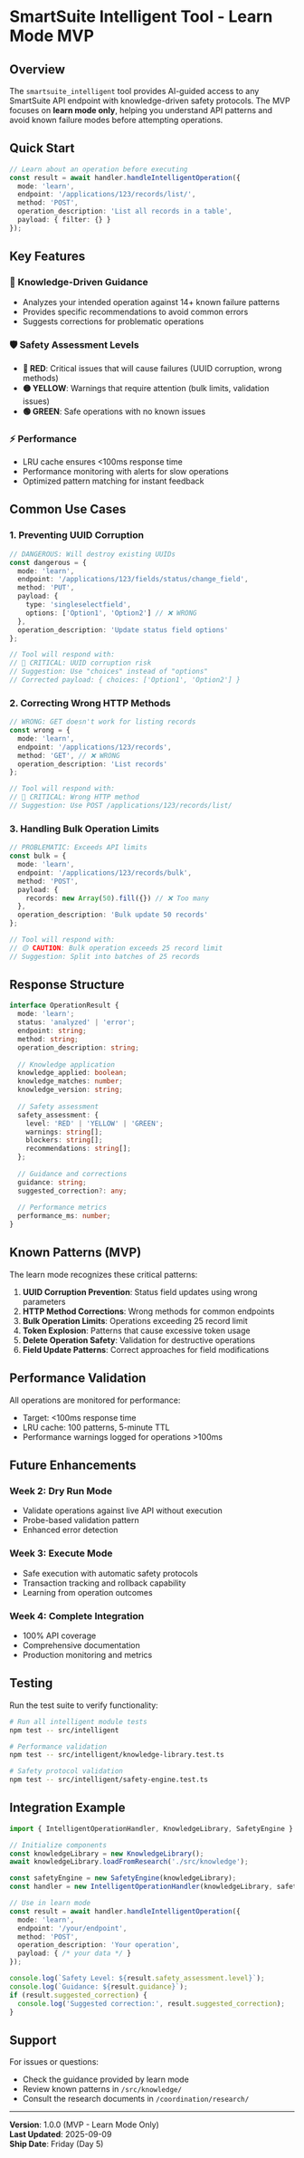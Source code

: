 # SmartSuite Intelligent Tool - Learn Mode MVP

## Overview

The `smartsuite_intelligent` tool provides AI-guided access to any SmartSuite API endpoint with knowledge-driven safety protocols. The MVP focuses on **learn mode only**, helping you understand API patterns and avoid known failure modes before attempting operations.

## Quick Start

```typescript
// Learn about an operation before executing
const result = await handler.handleIntelligentOperation({
  mode: 'learn',
  endpoint: '/applications/123/records/list/',
  method: 'POST',
  operation_description: 'List all records in a table',
  payload: { filter: {} }
});
```

## Key Features

### 🧠 Knowledge-Driven Guidance
- Analyzes your intended operation against 14+ known failure patterns
- Provides specific recommendations to avoid common errors
- Suggests corrections for problematic operations

### 🛡️ Safety Assessment Levels

- **🔴 RED**: Critical issues that will cause failures (UUID corruption, wrong methods)
- **🟡 YELLOW**: Warnings that require attention (bulk limits, validation issues)
- **🟢 GREEN**: Safe operations with no known issues

### ⚡ Performance
- LRU cache ensures <100ms response time
- Performance monitoring with alerts for slow operations
- Optimized pattern matching for instant feedback

## Common Use Cases

### 1. Preventing UUID Corruption

```typescript
// DANGEROUS: Will destroy existing UUIDs
const dangerous = {
  mode: 'learn',
  endpoint: '/applications/123/fields/status/change_field',
  method: 'PUT',
  payload: {
    type: 'singleselectfield',
    options: ['Option1', 'Option2'] // ❌ WRONG
  },
  operation_description: 'Update status field options'
};

// Tool will respond with:
// 🔴 CRITICAL: UUID corruption risk
// Suggestion: Use "choices" instead of "options"
// Corrected payload: { choices: ['Option1', 'Option2'] }
```

### 2. Correcting Wrong HTTP Methods

```typescript
// WRONG: GET doesn't work for listing records
const wrong = {
  mode: 'learn',
  endpoint: '/applications/123/records',
  method: 'GET', // ❌ WRONG
  operation_description: 'List records'
};

// Tool will respond with:
// 🔴 CRITICAL: Wrong HTTP method
// Suggestion: Use POST /applications/123/records/list/
```

### 3. Handling Bulk Operation Limits

```typescript
// PROBLEMATIC: Exceeds API limits
const bulk = {
  mode: 'learn',
  endpoint: '/applications/123/records/bulk',
  method: 'POST',
  payload: {
    records: new Array(50).fill({}) // ❌ Too many
  },
  operation_description: 'Bulk update 50 records'
};

// Tool will respond with:
// 🟡 CAUTION: Bulk operation exceeds 25 record limit
// Suggestion: Split into batches of 25 records
```

## Response Structure

```typescript
interface OperationResult {
  mode: 'learn';
  status: 'analyzed' | 'error';
  endpoint: string;
  method: string;
  operation_description: string;
  
  // Knowledge application
  knowledge_applied: boolean;
  knowledge_matches: number;
  knowledge_version: string;
  
  // Safety assessment
  safety_assessment: {
    level: 'RED' | 'YELLOW' | 'GREEN';
    warnings: string[];
    blockers: string[];
    recommendations: string[];
  };
  
  // Guidance and corrections
  guidance: string;
  suggested_correction?: any;
  
  // Performance metrics
  performance_ms: number;
}
```

## Known Patterns (MVP)

The learn mode recognizes these critical patterns:

1. **UUID Corruption Prevention**: Status field updates using wrong parameters
2. **HTTP Method Corrections**: Wrong methods for common endpoints
3. **Bulk Operation Limits**: Operations exceeding 25 record limit
4. **Token Explosion**: Patterns that cause excessive token usage
5. **Delete Operation Safety**: Validation for destructive operations
6. **Field Update Patterns**: Correct approaches for field modifications

## Performance Validation

All operations are monitored for performance:
- Target: <100ms response time
- LRU cache: 100 patterns, 5-minute TTL
- Performance warnings logged for operations >100ms

## Future Enhancements

### Week 2: Dry Run Mode
- Validate operations against live API without execution
- Probe-based validation pattern
- Enhanced error detection

### Week 3: Execute Mode
- Safe execution with automatic safety protocols
- Transaction tracking and rollback capability
- Learning from operation outcomes

### Week 4: Complete Integration
- 100% API coverage
- Comprehensive documentation
- Production monitoring and metrics

## Testing

Run the test suite to verify functionality:

```bash
# Run all intelligent module tests
npm test -- src/intelligent

# Performance validation
npm test -- src/intelligent/knowledge-library.test.ts

# Safety protocol validation
npm test -- src/intelligent/safety-engine.test.ts
```

## Integration Example

```typescript
import { IntelligentOperationHandler, KnowledgeLibrary, SafetyEngine } from './intelligent';

// Initialize components
const knowledgeLibrary = new KnowledgeLibrary();
await knowledgeLibrary.loadFromResearch('./src/knowledge');

const safetyEngine = new SafetyEngine(knowledgeLibrary);
const handler = new IntelligentOperationHandler(knowledgeLibrary, safetyEngine);

// Use in learn mode
const result = await handler.handleIntelligentOperation({
  mode: 'learn',
  endpoint: '/your/endpoint',
  method: 'POST',
  operation_description: 'Your operation',
  payload: { /* your data */ }
});

console.log(`Safety Level: ${result.safety_assessment.level}`);
console.log(`Guidance: ${result.guidance}`);
if (result.suggested_correction) {
  console.log('Suggested correction:', result.suggested_correction);
}
```

## Support

For issues or questions:
- Check the guidance provided by learn mode
- Review known patterns in `/src/knowledge/`
- Consult the research documents in `/coordination/research/`

---

**Version**: 1.0.0 (MVP - Learn Mode Only)  
**Last Updated**: 2025-09-09  
**Ship Date**: Friday (Day 5)